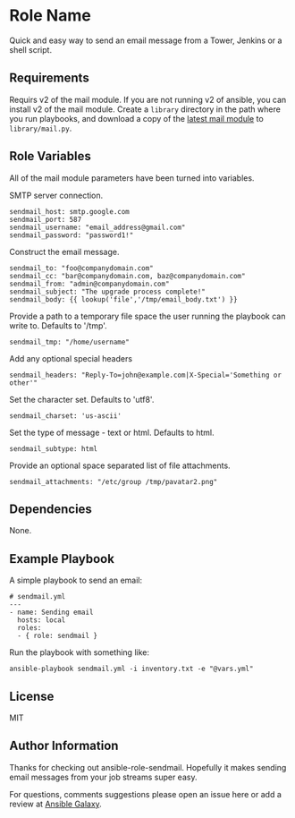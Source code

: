 Role Name
=========

Quick and easy way to send an email message from a Tower, Jenkins or a shell script.

Requirements
------------
Requirs v2 of the mail module. If you are not running v2 of ansible, you can install v2 of the mail module. Create a `library` directory in the path where you run playbooks, and download a copy of the [latest mail module](https://github.com/ansible/ansible-modules-extras/tree/devel/notification) to `library/mail.py`. 

Role Variables
--------------

All of the mail module parameters have been turned into variables.

SMTP server connection.

    sendmail_host: smtp.google.com
    sendmail_port: 587
    sendmail_username: "email_address@gmail.com"
    sendmail_password: "password1!"

Construct the email message.

    sendmail_to: "foo@companydomain.com"
    sendmail_cc: "bar@companydomain.com, baz@companydomain.com"
    sendmail_from: "admin@companydomain.com"
    sendmail_subject: "The upgrade process complete!"
    sendmail_body: {{ lookup('file','/tmp/email_body.txt') }} 

Provide a path to a temporary file space the user running the playbook can write to. Defaults to '/tmp'.

    sendmail_tmp: "/home/username"

Add any optional special headers

    sendmail_headers: "Reply-To=john@example.com|X-Special='Something or other'"

Set the character set. Defaults to 'utf8'.    

    sendmail_charset: 'us-ascii'

Set the type of message - text or html. Defaults to html.

    sendmail_subtype: html

Provide an optional space separated list of file attachments.

    sendmail_attachments: "/etc/group /tmp/pavatar2.png"


Dependencies
------------
None.

Example Playbook
----------------
A simple playbook to send an email:

    # sendmail.yml
    ---
    - name: Sending email
      hosts: local
      roles:
      - { role: sendmail }

Run the playbook with something like:

    ansible-playbook sendmail.yml -i inventory.txt -e "@vars.yml"

License
-------

MIT

Author Information
------------------

Thanks for checking out ansible-role-sendmail. Hopefully it makes sending email messages from your job streams super easy.

For questions, comments suggestions please open an issue here or add a review at [Ansible Galaxy](http://galaxy.ansible.com).
